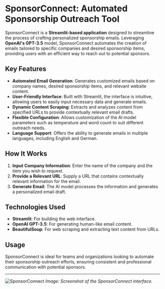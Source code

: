 # SponsorConnect: Automated Sponsorship Outreach Tool

SponsorConnect is a **Streamlit-based application** designed to streamline the process of crafting personalized sponsorship emails. Leveraging **OpenAI's GPT-3.5** model, SponsorConnect automates the creation of emails tailored to specific companies and desired sponsorship items, providing users with an efficient way to reach out to potential sponsors.

## Key Features

- **Automated Email Generation**: Generates customized emails based on company names, desired sponsorship items, and relevant website content.
- **User-Friendly Interface**: Built with Streamlit, the interface is intuitive, allowing users to easily input necessary data and generate emails.
- **Dynamic Content Scraping**: Extracts and analyzes content from specified URLs to provide contextually relevant email drafts.
- **Flexible Configuration**: Allows customization of the AI model parameters such as temperature and word count to suit different outreach needs.
- **Language Support**: Offers the ability to generate emails in multiple languages, including English and German.

## How It Works

1. **Input Company Information**: Enter the name of the company and the item you wish to request.
2. **Provide a Relevant URL**: Supply a URL that contains contextually relevant information for the email.
3. **Generate Email**: The AI model processes the information and generates a personalized email draft.

## Technologies Used

- **Streamlit**: For building the web interface.
- **OpenAI GPT-3.5**: For generating human-like email content.
- **BeautifulSoup**: For web scraping and extracting text content from URLs.

## Usage

SponsorConnect is ideal for teams and organizations looking to automate their sponsorship outreach efforts, ensuring consistent and professional communication with potential sponsors.

---

![SponsorConnect](path/to/your/image.png)
*Image: Screenshot of the SponsorConnect interface.*
